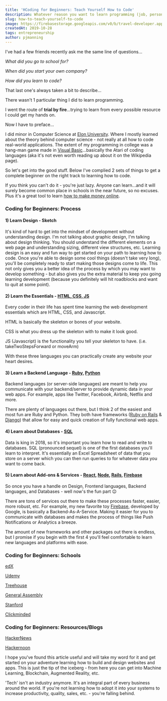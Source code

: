 ```yaml
---
title: 'HCoding for Beginners: Teach Yourself How to Code'
description: Whatever reason you want to learn programming (job, personal project, etc.), getting started can be a bit overwhelming. I've created this list of steps for those looking to get started coding.
slug: how-to-teach-yourself-to-code
image: https://firebasestorage.googleapis.com/v0/b/travel-developer.appspot.com/o/posts%2Fhow-to-teach-yourself-to-code%2Fcoding-for-beginners.jpg?alt=media&token=57dc3ab1-423a-42d8-bd53-bbdb84aed342
createdAt: 2019-10-28
tags: entrepreneurship
author: pjmanning
---
```


I've had a few friends recently ask me the same line of questions...

_What did you go to school for?_

_When did you start your own company?_

_How did you learn to code?_

That last one's always taken a bit to describe...

There wasn't 1 particular thing I did to learn programming.

I went the route of **trial by fire**...trying to learn from every possible resource I could get my hands on.

Now I have to preface...

I did minor in Computer Science at [Elon University](http://elon.edu/). Where I mostly learned about the theory behind computer science - not really at all how to code real-world applications. The extent of my programming in college was a hang-man game made in [Visual Basic](https://en.wikipedia.org/wiki/Visual_Basic)...basically the Atari of coding languages (aka it's not even worth reading up about it on the Wikipedia page).

So let's get into the good stuff. Below I've complied 2 sets of things to get a complete beginner on the right track to learning how to code.

If you think you can't do it - you're just lazy. Anyone can learn...and it will surely become common place in schools in the near future, so no excuses. Plus it's a great tool to learn [how to make money online](https://www.traveldeveloper.com/how-to-make-money-online/).

### Coding for Beginners: Process

#### 1) Learn Design - Sketch

It's kind of hard to get into the mindset of development without understanding design. I'm not talking about graphic design, I'm talking about design thinking. You should understand the different elements on a web page and understanding sizing, different view structures, etc. Learning design is an easy and fun way to get started on your path to learning how to code. Once you're able to design some cool things (doesn't take very long), you'll be completely ready to start making those designs come to life. This not only gives you a better idea of the process by which you may want to develop something - but also gives you the extra material to keep you going learning development (because you definitely will hit roadblocks and want to quit at some point).

#### 2) Learn the Essentials - [HTML, CSS, JS](https://www.w3schools.com/)

Every coder in their life has spent time learning the web development essentials which are HTML, CSS, and Javascript.

HTML is basically the skeleton or bones of your website.

CSS is what you dress up the skeleton with to make it look good.

JS (Javascript) is the functionality you tell your skeleton to have. (i.e. takeTwoStepsForward or moveArm)

With these three languages you can practically create any website your heart desires.

#### 3) Learn a Backend Language - [Ruby](https://www.ruby-lang.org/en/), [Python](https://www.python.org/)

Backend languages (or server-side languages) are meant to help you communicate with your backend/server to provide dynamic data in your web apps. For example, apps like Twitter, Facebook, Airbnb, Netflix and more.

There are plenty of languages out there, but I think 2 of the easiest and most fun are Ruby and Python. They both have frameworks ([Ruby on Rails](https://rubyonrails.org/) & [Django](https://www.djangoproject.com/)) that allow for easy and quick creation of fully functional web apps.

#### 4) Learn about Databases - [SQL](https://www.w3schools.com/sql/)

Data is king in 2018, so it's important you learn how to read and write to databases. SQL (pronounced sequel) is one of the first databases you'll learn to interpret. It's essentially an Excel Spreadsheet of data that you store on a server which you can then run queries to for whatever data you want to come back.

#### 5) Learn about Add-ons & Services - [React](https://reactjs.org/), [Node](https://nodejs.org/en/), [Rails](https://rubyonrails.org/), [Firebase](https://firebase.google.com/)

So once you have a handle on Design, Frontend languages, Backend languages, and Databases - well now's the fun part 😉

There are tons of services out there to make these processes faster, easier, more robust, etc. For example, my new favorite toy [Firebase](https://firebase.google.com/), developed by Google, is basically a Backend-As-A-Service. Making it easier for you to communicate with databases and makes the process of things like Push Notifications or Analytics a breeze.

The amount of new frameworks and other packages out there is endless, but I promise if you begin with the first 4 you'll feel comfortable to learn new languages and platforms with ease.

### Coding for Beginners: Schools

[edX](https://www.edx.org/)

[Udemy](https://www.udemy.com/)

[Treehouse](https://teamtreehouse.com/)

[General Assembly](https://generalassemb.ly/)

[Stanford](https://online.stanford.edu/)

[Clickminded](https://traveldeveloper--clickminded.thrivecart.com/seo-individuals/)

### Coding for Beginners: Resources/Blogs

[HackerNews](https://news.ycombinator.com/)

[Hackernoon](https://hackernoon.com/)

I hope you've found this article useful and will take my word for it and get started on your adventure learning how to build and design websites and apps. This is just the tip of the iceberg - from here you can get into Machine Learning, Blockchain, Augmented Reality, etc.

'Tech' isn't an industry anymore. It's an integral part of every business around the world. If you're not learning how to adopt it into your systems to increase productivity, quality, sales, etc. - you're falling behind.
